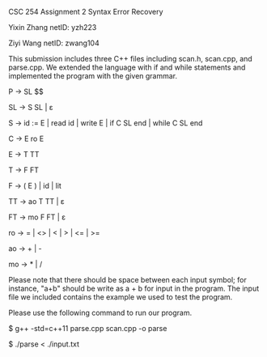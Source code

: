 CSC 254 Assignment 2 
Syntax Error Recovery

Yixin Zhang
netID: yzh223

Ziyi Wang
netID: zwang104

This submission includes three C++ files including scan.h, scan.cpp, and parse.cpp. 
We extended the language with if and while statements and implemented the program with the given grammar.

P	→ 	SL $$

SL	→ 	S SL  |  ε

S	→ 	id := E  |  read id  |  write E  |  if C SL end  |  while C SL end

C	→ 	E ro E

E	→ 	T TT

T	→ 	F FT

F	→ 	( E )  |  id  |  lit

TT	→ 	ao T TT  |  ε

FT	→ 	mo F FT  |  ε

ro	→ 	=  |  <>  |  <  |  >  |  <=  |  >=

ao	→ 	+  |  -

mo	→ 	*  |  /


Please note that there should be space between each input symbol; for instance, "a+b" should be write as a + b for input in the program. The input file we included contains the example we used to test the program. 

Please use the following command to run our program.

$ g++ -std=c++11 parse.cpp scan.cpp -o parse

$ ./parse < ./input.txt
 
